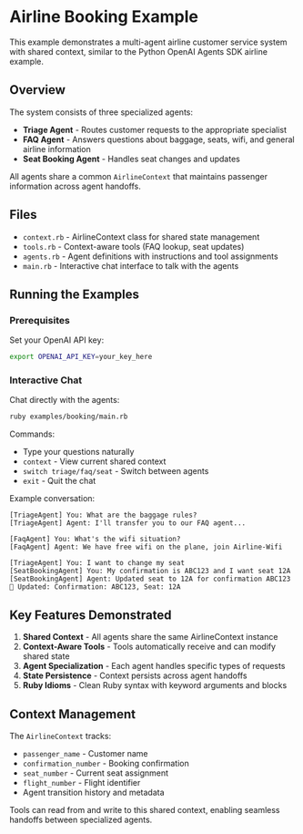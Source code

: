 # Airline Booking Example

This example demonstrates a multi-agent airline customer service system with shared context, similar to the Python OpenAI Agents SDK airline example.

## Overview

The system consists of three specialized agents:

- **Triage Agent** - Routes customer requests to the appropriate specialist
- **FAQ Agent** - Answers questions about baggage, seats, wifi, and general airline information
- **Seat Booking Agent** - Handles seat changes and updates

All agents share a common `AirlineContext` that maintains passenger information across agent handoffs.

## Files

- `context.rb` - AirlineContext class for shared state management
- `tools.rb` - Context-aware tools (FAQ lookup, seat updates)
- `agents.rb` - Agent definitions with instructions and tool assignments
- `main.rb` - Interactive chat interface to talk with the agents

## Running the Examples

### Prerequisites

Set your OpenAI API key:
```bash
export OPENAI_API_KEY=your_key_here
```

### Interactive Chat

Chat directly with the agents:

```bash
ruby examples/booking/main.rb
```

Commands:
- Type your questions naturally
- `context` - View current shared context
- `switch triage/faq/seat` - Switch between agents
- `exit` - Quit the chat

Example conversation:
```
[TriageAgent] You: What are the baggage rules?
[TriageAgent] Agent: I'll transfer you to our FAQ agent...

[FaqAgent] You: What's the wifi situation?
[FaqAgent] Agent: We have free wifi on the plane, join Airline-Wifi

[TriageAgent] You: I want to change my seat
[SeatBookingAgent] You: My confirmation is ABC123 and I want seat 12A
[SeatBookingAgent] Agent: Updated seat to 12A for confirmation ABC123
📝 Updated: Confirmation: ABC123, Seat: 12A
```

## Key Features Demonstrated

1. **Shared Context** - All agents share the same AirlineContext instance
2. **Context-Aware Tools** - Tools automatically receive and can modify shared state
3. **Agent Specialization** - Each agent handles specific types of requests
4. **State Persistence** - Context persists across agent handoffs
5. **Ruby Idioms** - Clean Ruby syntax with keyword arguments and blocks

## Context Management

The `AirlineContext` tracks:
- `passenger_name` - Customer name
- `confirmation_number` - Booking confirmation
- `seat_number` - Current seat assignment
- `flight_number` - Flight identifier
- Agent transition history and metadata

Tools can read from and write to this shared context, enabling seamless handoffs between specialized agents.
